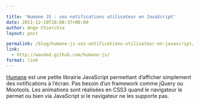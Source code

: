 ```yaml
---

title: 'Humane JS : vos notifications utilisateur en JavaScript'
date: 2011-12-10T18:00:37+00:00
author: Ange Chierchia
layout: post

permalink: /blog/humane-js-vos-notifications-utilisateur-en-javascript/
link:
  - http://wavded.github.com/humane-js/
format: link
---
```

[Humane](http://wavded.github.io/humane-js/) est une petite librairie JavaScript permettant d&rsquo;afficher simplement des notifications à l&rsquo;écran. Pas besoin d&rsquo;un framework comme jQuery ou Mootools. Les animations sont réalisées en CSS3 quand le navigateur le permet ou bien via JavaScript si le navigateur ne les supporte pas.